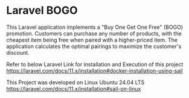# Laravel BOGO
This Laravel application implements a "Buy One Get One Free" (BOGO) promotion. Customers can purchase any number of products, with the cheapest item being free when paired with a higher-priced item. The application calculates the optimal pairings to maximize the customer's discount.

Refer to below Laravel Link for installation and Execution of this project
https://laravel.com/docs/11.x/installation#docker-installation-using-sail

This Project was developed on Linux Ubuntu 24.04 LTS
https://laravel.com/docs/11.x/installation#sail-on-linux